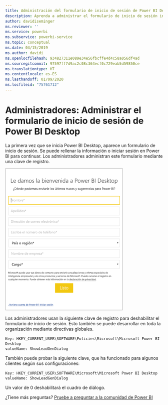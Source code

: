 ```yaml
---
title: Administración del formulario de inicio de sesión de Power BI Desktop por parte de los administradores
description: Aprenda a administrar el formulario de inicio de sesión inicial al abrir Power BI Desktop.
author: davidiseminger
ms.reviewer: ''
ms.service: powerbi
ms.subservice: powerbi-service
ms.topic: conceptual
ms.date: 04/15/2019
ms.author: davidi
ms.openlocfilehash: 934827311e089e34e56fbcffe4d4c58a056df4ad
ms.sourcegitcommit: 97597ff7d9ac2c08c364ecf0c729eab5d59850ce
ms.translationtype: HT
ms.contentlocale: es-ES
ms.lasthandoff: 01/09/2020
ms.locfileid: "75761712"
---
```

# <a name="administrators-manage-the-power-bi-desktop-sign-in-form"></a>Administradores: Administrar el formulario de inicio de sesión de Power BI Desktop
La primera vez que se inicia Power BI Desktop, aparece un formulario de inicio de sesión. Se puede rellenar la información o iniciar sesión en Power BI para continuar. Los administradores administran este formulario mediante una clave de registro. 

![Formulario de inicio de sesión inicial para Power BI Desktop](media/desktop-admin-sign-in-form/sign-in-form.png)

Los administradores usan la siguiente clave de registro para deshabilitar el formulario de inicio de sesión. Esto también se puede desarrollar en toda la organización mediante directivas globales.

```
Key: HKEY_CURRENT_USER\SOFTWARE\Policies\Microsoft\Microsoft Power BI Desktop
valueName: ShowLeadGenDialog
```
También puede probar la siguiente clave, que ha funcionado para algunos clientes según sus configuraciones:

```
Key: HKEY_CURRENT_USER\SOFTWARE\Microsoft\Microsoft Power BI Desktop
valueName: ShowLeadGenDialog
```

Un valor de 0 deshabilitará el cuadro de diálogo.




¿Tiene más preguntas? [Pruebe a preguntar a la comunidad de Power BI](https://community.powerbi.com/)

